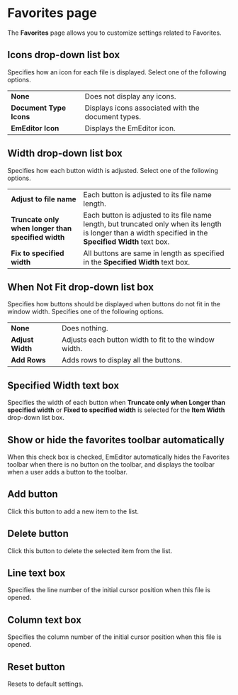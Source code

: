 # Favorites page

The **Favorites** page allows you to customize settings related to Favorites.

## Icons drop-down list box

Specifies how an icon for each file is displayed. Select one of the following options.

|     |     |
| --- | --- |
| **None** | Does not display any icons. |
| **Document Type Icons** | Displays icons associated with the document types. |
| **EmEditor Icon** | Displays the EmEditor icon. |

## Width drop-down list box

Specifies how each button width is adjusted. Select one of the following options.

|     |     |
| --- | --- |
| **Adjust to file name** | Each button is adjusted to its file name length. |
| **Truncate only when longer than specified width** | Each button is adjusted to its file name length, but truncated only when its length is longer than a width specified in the **Specified Width** text box. |
| **Fix to specified width** | All buttons are same in length as specified in the **Specified Width** text box. |

## When Not Fit drop-down list box

Specifies how buttons should be displayed when buttons do not fit in the window width. Specifies one of the following options.

|     |     |
| --- | --- |
| **None** | Does nothing. |
| **Adjust Width** | Adjusts each button width to fit to the window width. |
| **Add Rows** | Adds rows to display all the buttons. |

## Specified Width text box

Specifies the width of each button when **Truncate only when Longer than specified width** or **Fixed to specified width** is selected for the **Item Width** drop-down list box.

## Show or hide the favorites toolbar automatically

When this check box is checked, EmEditor automatically hides the Favorites toolbar when there is no button on the toolbar, and displays the toolbar when a user adds a button to the toolbar.

## Add button

Click this button to add a new item to the list.

## Delete button

Click this button to delete the selected item from the list.

## Line text box

Specifies the line number of the initial cursor position when this file is opened.

## Column text box

Specifies the column number of the initial cursor position when this file is opened.

## Reset button

Resets to default settings.


